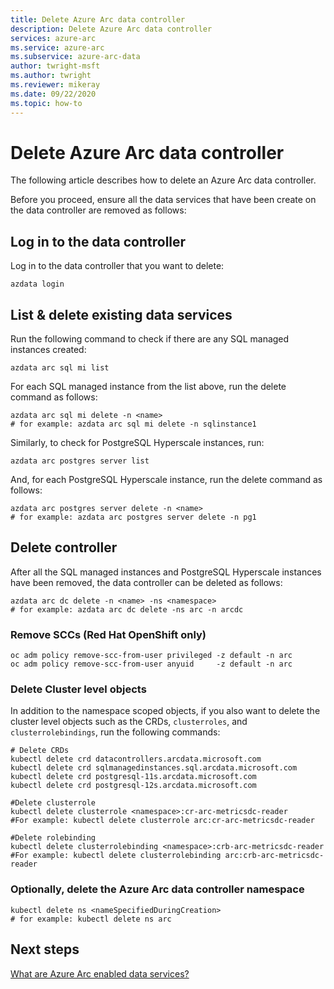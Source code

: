 ```yaml
---
title: Delete Azure Arc data controller
description: Delete Azure Arc data controller
services: azure-arc
ms.service: azure-arc
ms.subservice: azure-arc-data
author: twright-msft
ms.author: twright
ms.reviewer: mikeray
ms.date: 09/22/2020
ms.topic: how-to
---
```


# Delete Azure Arc data controller

The following article describes how to delete an Azure Arc data controller.

Before you proceed, ensure all the data services that have been create on the data controller are removed as follows:

## Log in to the data controller

Log in to the data controller that you want to delete:

```
azdata login
```

## List & delete existing data services

Run the following command to check if there are any SQL managed instances created:

```
azdata arc sql mi list
```

For each SQL managed instance from the list above, run the delete command as follows:

```
azdata arc sql mi delete -n <name>
# for example: azdata arc sql mi delete -n sqlinstance1
```

Similarly, to check for PostgreSQL Hyperscale instances, run:

```
azdata arc postgres server list
```

And, for each PostgreSQL Hyperscale instance, run the delete command as follows:
```
azdata arc postgres server delete -n <name>
# for example: azdata arc postgres server delete -n pg1
```

## Delete controller

After all the SQL managed instances and PostgreSQL Hyperscale instances have been removed, the data controller can be deleted as follows:

```
azdata arc dc delete -n <name> -ns <namespace>
# for example: azdata arc dc delete -ns arc -n arcdc
```

### Remove SCCs (Red Hat OpenShift only)

```console
oc adm policy remove-scc-from-user privileged -z default -n arc
oc adm policy remove-scc-from-user anyuid     -z default -n arc
```

### Delete Cluster level objects

In addition to the namespace scoped objects, if you also want to delete the cluster level objects such as the CRDs, `clusterroles`, and `clusterrolebindings`, run the following commands:

```
# Delete CRDs
kubectl delete crd datacontrollers.arcdata.microsoft.com 
kubectl delete crd sqlmanagedinstances.sql.arcdata.microsoft.com 
kubectl delete crd postgresql-11s.arcdata.microsoft.com 
kubectl delete crd postgresql-12s.arcdata.microsoft.com

#Delete clusterrole
kubectl delete clusterrole <namespace>:cr-arc-metricsdc-reader
#For example: kubectl delete clusterrole arc:cr-arc-metricsdc-reader

#Delete rolebinding
kubectl delete clusterrolebinding <namespace>:crb-arc-metricsdc-reader
#For example: kubectl delete clusterrolebinding arc:crb-arc-metricsdc-reader
```


### Optionally, delete the Azure Arc data controller namespace


```console
kubectl delete ns <nameSpecifiedDuringCreation>
# for example: kubectl delete ns arc
```

## Next steps

[What are Azure Arc enabled data services?](overview.md)
